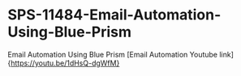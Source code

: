 # SPS-11484-Email-Automation-Using-Blue-Prism
Email Automation Using Blue Prism
[Email Automation Youtube link]{https://youtu.be/1dHsQ-dgWfM}
